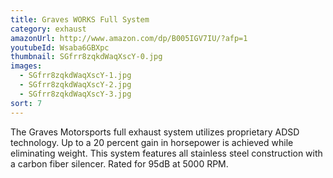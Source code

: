 ```yaml
---
title: Graves WORKS Full System
category: exhaust
amazonUrl: http://www.amazon.com/dp/B005IGV7IU/?afp=1
youtubeId: Wsaba6GBXpc
thumbnail: SGfrr8zqkdWaqXscY-0.jpg
images:
  - SGfrr8zqkdWaqXscY-1.jpg
  - SGfrr8zqkdWaqXscY-2.jpg
  - SGfrr8zqkdWaqXscY-3.jpg
sort: 7
---
```


The Graves Motorsports full exhaust system utilizes proprietary ADSD technology. Up to a 20 percent gain in horsepower is achieved while eliminating weight. This system features all stainless steel construction with a carbon fiber silencer. Rated for 95dB at 5000 RPM.

